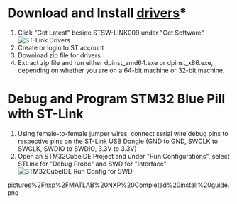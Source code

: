 # Download and Install [drivers](https://www.st.com/en/development-tools/stsw-link009.html)*
1. Click "Get Latest" beside STSW-LINK009 under "Get Software"
	![ST-Link Drivers](/pictures/stm32ide/STM32_STLink_Drivers.png)
2. Create or login to ST account
3. Download zip file for drivers
4. Extract zip file and run either dpinst_amd64.exe or 
	dpinst_x86.exe, depending on whether you are on a 64-bit machine or 32-bit machine. 

# Debug and Program STM32 Blue Pill with ST-Link 
1. Using female-to-female jumper wires, connect serial wire debug pins to respective pins on the ST-Link USB Dongle
    (GND to GND, SWCLK to SWCLK, SWDIO to SWDIO, 3.3V to 3.3V)
2. Open an STM32CubeIDE Project and under "Run Configurations", select STLink for "Debug Probe" and SWD for "Interface"
	![STM32CubeIDE Run Config for SWD](/pictures/stm32ide/STM32CubeIDE_RunConfig_SWD.png)


pictures%2Fnxp%2FMATLAB%20NXP%20Completed%20install%20guide.png